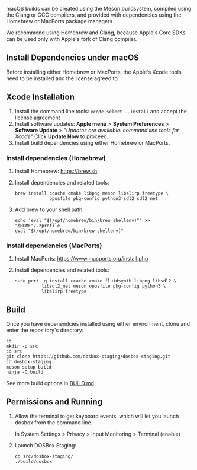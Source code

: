 macOS builds can be created using the Meson buildsystem, compiled using
the Clang or GCC compilers, and provided with dependencies using the Homebrew
or MacPorts package managers.

We recommend using Homebrew and Clang, because Apple's Core SDKs can be
used only with Apple's fork of Clang compiler.

## Install Dependencies under macOS

Before installing either Homebrew or MacPorts, the Apple's Xcode tools need
to be installed and the license agreed to:

## Xcode Installation

1. Install the command line tools: `xcode-select --install`
    and accept the license agreement
2. Install software updates:
    **Apple menu** >
    **System Preferences** >
    **Software Update** >
    *"Updates are available: command line tools for Xcode"*
    Click **Update Now** to proceed.
3. Install build dependencies using either Homebrew or MacPorts.

### Install dependencies (Homebrew)

1. Install Homebrew: <https://brew.sh>.
2. Install dependencies and related tools:

    ``` shell
    brew install ccache cmake libpng meson libslirp freetype \
                 opusfile pkg-config python3 sdl2 sdl2_net
    ```

3. Add brew to your shell path:

    ``` shell
    echo 'eval "$(/opt/homebrew/bin/brew shellenv)"' >> "$HOME"/.zprofile
    eval "$(/opt/homebrew/bin/brew shellenv)"
    ```

### Install dependencies (MacPorts)

1. Install MacPorts: <https://www.macports.org/install.php>
2. Install dependencies and related tools:

    ``` shell
    sudo port -q install ccache cmake fluidsynth libpng libsdl2 \
              libsdl2_net meson opusfile pkg-config python3 \
              libslirp freetype
    ```

## Build

Once you have depenendcies installed using either environment, clone and
enter the repository's directory:

``` shell
cd
mkdir -p src
cd src
git clone https://github.com/dosbox-staging/dosbox-staging.git
cd dosbox-staging
meson setup build
ninja -C build
```

See more build options in [BUILD.md](/BUILD.md).

## Permissions and Running

1. Allow the terminal to get keyboard events, which will let you
   launch dosbox from the command line.
   
    In System Settings > Privacy > Input Monitoring > Terminal (enable)
    
2. Launch DOSBox Staging:

    ``` shell
    cd src/dosbox-staging/
    ./build/dosbox
    ```
 
